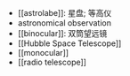 - [[astrolabe]]: 星盘; 等高仪
- astronomical observation
- [[binocular]]: 双筒望远镜
- [[Hubble Space Telescope]]
- [[monocular]]
- [[radio telescope]]

